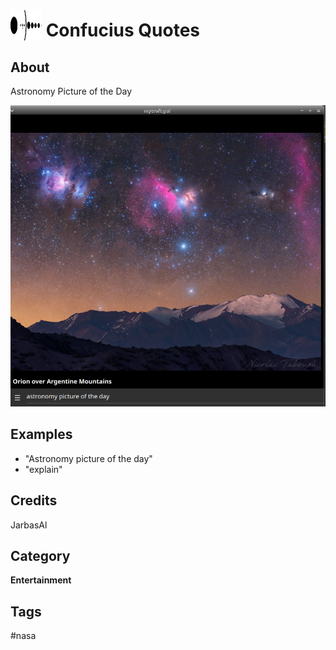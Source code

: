# <img src='./icon.png' width='50' height='50' style='vertical-align:bottom'/> Confucius Quotes


## About

Astronomy Picture of the Day
  
![](gui.png)

## Examples
* "Astronomy picture of the day"
* "explain"

## Credits
JarbasAl

## Category
**Entertainment**

## Tags
#nasa
